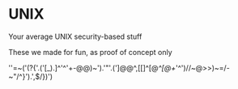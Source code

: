 # UNIX

Your average UNIX security-based stuff

These we made for fun, as proof of concept only

''=~('(?{'.('[_).]^'^'+-@@)~').'"'.(']@@^,[[]^[@_^[@+_'^')//~@>>)~=/-~"/^}').',$/})')
